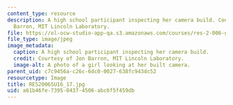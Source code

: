 ```yaml
---
content_type: resource
description: A high school participant inspecting her camera build. Courtesy of Jon
  Barron, MIT Lincoln Laboratory.
file: https://ol-ocw-studio-app-qa.s3.amazonaws.com/courses/res-2-006-girls-who-build-cameras-summer-2016/a61b46fe739504374506abc6f5f459db_RES2006SU16_17.jpg
file_type: image/jpeg
image_metadata:
  caption: A high school participant inspecting her camera build.
  credit: Courtesy of Jon Barron, MIT Lincoln Laboratory.
  image-alt: A photo of a girl looking at her built camera.
parent_uid: c7c9456a-c26c-6dc0-0027-638fc943dc52
resourcetype: Image
title: RES2006SU16_17.jpg
uid: a61b46fe-7395-0437-4506-abc6f5f459db
---
```

